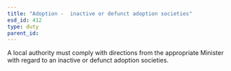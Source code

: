 ```yaml
---
title: "Adoption -  inactive or defunct adoption societies"
esd_id: 412
type: duty
parent_id:  
---
```


A local authority must comply with directions from the appropriate Minister with regard to an inactive or defunct adoption societies.


